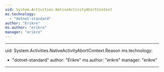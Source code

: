 ```yaml
---
uid: System.Activities.NativeActivityAbortContext
ms.technology: 
  - "dotnet-standard"
author: "Erikre"
ms.author: "erikre"
manager: "erikre"
---
```


---
uid: System.Activities.NativeActivityAbortContext.Reason
ms.technology: 
  - "dotnet-standard"
author: "Erikre"
ms.author: "erikre"
manager: "erikre"
---
